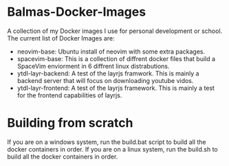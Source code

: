 # Balmas-Docker-Images

A collection of my Docker images I use for personal development or school. The current list of Docker Images are:

- neovim-base: Ubuntu install of neovim with some extra packages.
- spacevim-base: This is a collection of diffrent docker files that build a SpaceVim enviorment in 6 diffrent linux distrabutions.
- ytdl-layr-backend: A test of the layrjs framwork. This is mainly a backend server that will focus on downloading youtube vidos.
- ytdl-layr-frontend: A test of the layrjs framework. This is mainly a test for the frontend capabilities of layrjs.

# Building from scratch

If you are on a windows system, run the build.bat script to build all the docker containers in order. If you are on a linux system, run the build.sh to build all the docker containers in order.
